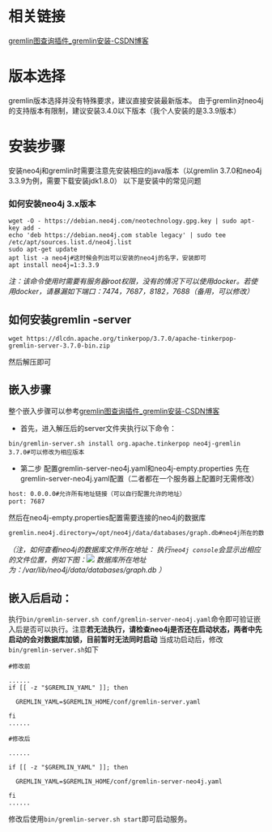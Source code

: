 # 相关链接
[gremlin图查询插件_gremlin安装-CSDN博客](https://blog.csdn.net/shlhhy/article/details/124940031)
# 版本选择
gremlin版本选择并没有特殊要求，建议直接安装最新版本。
由于gremlin对neo4j的支持版本有限制，建议安装3.4.0以下版本（我个人安装的是3.3.9版本）

# 安装步骤
安装neo4j和gremlin时需要注意先安装相应的java版本（以gremlin 3.7.0和neo4j 3.3.9为例，需要下载安装jdk1.8.0）
以下是安装中的常见问题
### 如何安装neo4j 3.x版本

```shell
wget -O - https://debian.neo4j.com/neotechnology.gpg.key | sudo apt-key add -
echo 'deb https://debian.neo4j.com stable legacy' | sudo tee /etc/apt/sources.list.d/neo4j.list
sudo apt-get update
apt list -a neo4j#这时候会列出可以安装的neo4j的名字，安装即可
apt install neo4j=1:3.3.9
```
*注：该命令使用时需要有服务器root权限，没有的情况下可以使用docker。若使用docker，请暴漏如下端口：7474，7687，8182，7688（备用，可以修改）*

## 如何安装gremlin -server

```shell
wget https://dlcdn.apache.org/tinkerpop/3.7.0/apache-tinkerpop-gremlin-server-3.7.0-bin.zip
```

然后解压即可

## 嵌入步骤
整个嵌入步骤可以参考[gremlin图查询插件_gremlin安装-CSDN博客](https://blog.csdn.net/shlhhy/article/details/124940031)
- 首先，进入解压后的server文件夹执行以下命令：
```shell
bin/gremlin-server.sh install org.apache.tinkerpop neo4j-gremlin 3.7.0#可以修改为相应版本
```

- 第二步 配置gremlin-server-neo4j.yaml和neo4j-empty.properties
先在gremlin-server-neo4j.yaml配置（二者都在一个服务器上配置时无需修改）
```bash
host: 0.0.0.0#允许所有地址链接（可以自行配置允许的地址）
port: 7687
```
然后在neo4j-empty.properties配置需要连接的neo4j的数据库

```bash
gremlin.neo4j.directory=/opt/neo4j/data/databases/graph.db#neo4j所在的数据库的文件
```
*（注，如何查看neo4j的数据库文件所在地址：
执行`neo4j console`会显示出相应的文件位置，例如下图：![](./Pasted%20image%2020230917133650.png)
数据库所在地址为：/var/lib/neo4j/data/databases/graph.db
）*

## 嵌入后启动：
执行`bin/gremlin-server.sh conf/gremlin-server-neo4j.yaml`命令即可验证嵌入后是否可以执行。注意**若无法执行，请检查neo4j是否还在启动状态，两者中先启动的会对数据库加锁，目前暂时无法同时启动**
当成功启动后，修改`bin/gremlin-server.sh`如下
```shell
#修改前
  
......
if [[ -z "$GREMLIN_YAML" ]]; then

  GREMLIN_YAML=$GREMLIN_HOME/conf/gremlin-server.yaml

fi
......

#修改后

......

if [[ -z "$GREMLIN_YAML" ]]; then

  GREMLIN_YAML=$GREMLIN_HOME/conf/gremlin-server-neo4j.yaml

fi
......

```
修改后使用`bin/gremlin-server.sh start`即可启动服务。

